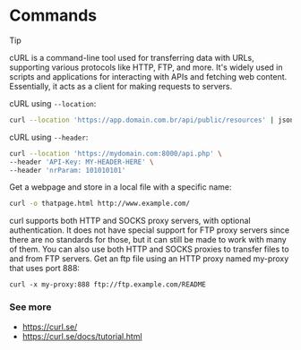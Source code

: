 # Commands
> [!TIP]
> cURL is a command-line tool used for transferring data with URLs, supporting various protocols like HTTP, FTP, and more. It's widely used in scripts and applications for interacting with APIs and fetching web content. Essentially, it acts as a client for making requests to servers. 

cURL using `--location`:
```zsh
curl --location 'https://app.domain.com.br/api/public/resources' | json_pp
```

cURL using `--header`:
```zsh
curl --location 'https://mydomain.com:8000/api.php' \
--header 'API-Key: MY-HEADER-HERE' \
--header 'nrParam: 101010101'
```

Get a webpage and store in a local file with a specific name:

```bash
curl -o thatpage.html http://www.example.com/
```

curl supports both HTTP and SOCKS proxy servers, with optional authentication. It does not have special support for FTP proxy servers since there are no standards for those, but it can still be made to work with many of them. You can also use both HTTP and SOCKS proxies to transfer files to and from FTP servers.
Get an ftp file using an HTTP proxy named my-proxy that uses port 888:

```
curl -x my-proxy:888 ftp://ftp.example.com/README
```


### See more
- https://curl.se/
- https://curl.se/docs/tutorial.html

